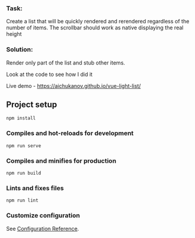 ### Task: 
Create a list that will be quickly rendered and rerendered regardless of the number of items. The scrollbar should work as native displaying the real height
### Solution: 
Render only part of the list and stub other items.

Look at the code to see how I did it

Live demo - https://aichukanov.github.io/vue-light-list/

## Project setup
```
npm install
```

### Compiles and hot-reloads for development
```
npm run serve
```

### Compiles and minifies for production
```
npm run build
```

### Lints and fixes files
```
npm run lint
```

### Customize configuration
See [Configuration Reference](https://cli.vuejs.org/config/).
